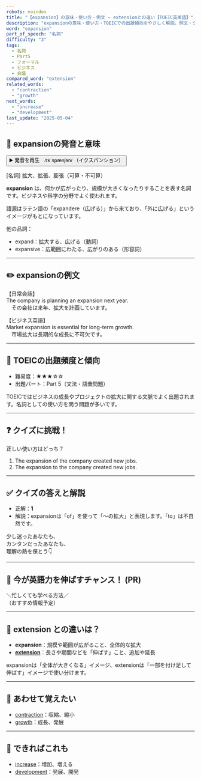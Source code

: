 ```yaml
---
robots: noindex
title: "【expansion】の意味・使い方・例文 ― extensionとの違い【TOEIC英単語】"
description: "expansionの意味・使い方・TOEICでの出題傾向をやさしく解説。例文・クイズ付きでextensionとの違いもわかりやすく学べます。"
word: "expansion"
part_of_speech: "名詞"
difficulty: "3"
tags:
  - 名詞
  - Part5
  - フォーマル
  - ビジネス
  - 会議
compared_word: "extension"
related_words:
  - "contraction"
  - "growth"
next_words:
  - "increase"
  - "development"
last_update: "2025-05-04"
---
```


## 🔰 expansionの発音と意味

<button class="play-audio" onclick="playTTS('expansion')">
  <span class="play-audio-main">
    ▶️ 発音を再生　/ɪkˈspænʃən/
  </span>
  <span class="play-audio-sub">
    （イクスパンション）
  </span>
</button>

[名詞] 拡大、拡張、膨張（可算・不可算）

**expansion** は、何かが広がったり、規模が大きくなったりすることを表す名詞です。ビジネスや科学の分野でよく使われます。

語源はラテン語の「expandere（広げる）」から来ており、「外に広げる」というイメージがもとになっています。

他の品詞：  
- expand：拡大する、広げる（動詞）
- expansive：広範囲にわたる、広がりのある（形容詞）

---

## ✏️ expansionの例文

【日常会話】  
The company is planning an expansion next year.  
　その会社は来年、拡大を計画しています。

【ビジネス英語】  
Market expansion is essential for long-term growth.  
　市場拡大は長期的な成長に不可欠です。

---

## 🎯 TOEICの出題頻度と傾向

- 難易度：★★★☆☆
- 出題パート：Part 5（文法・語彙問題）

TOEICではビジネスの成長やプロジェクトの拡大に関する文脈でよく出題されます。名詞としての使い方を問う問題が多いです。

---

## ❓ クイズに挑戦！

正しい使い方はどっち？

1. The expansion of the company created new jobs.  
2. The expansion to the company created new jobs.

---

## ✅ クイズの答えと解説

- 正解：**1**
- 解説：expansionは「of」を使って「～の拡大」と表現します。「to」は不自然です。

少し迷ったあなたも、  
カンタンだったあなたも、  
理解の熱を保とう👇️

---

## 🚀 今が英語力を伸ばすチャンス！ (PR)

<div class="info-center">
＼忙しくても学べる方法／<br>  
（おすすめ情報予定）
</div>

---

## 🤔  extension との違いは？

- **expansion**：規模や範囲が広がること、全体的な拡大
- **[extension](/word/extension)**：長さや期間などを「伸ばす」こと、追加や延長

expansionは「全体が大きくなる」イメージ、extensionは「一部を付け足して伸ばす」イメージで使い分けます。

---

## 🧩 あわせて覚えたい

- [contraction](/word/contraction)：収縮、縮小
- [growth](/word/growth)：成長、発展

---

## 📖 できればこれも

- [increase](/word/increase)：増加、増える
- [development](/word/development)：発展、開発

<!-- cvid: aid46_bid30 -->
